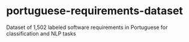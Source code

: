 # portuguese-requirements-dataset
Dataset of 1,502 labeled software requirements in Portuguese for classification and NLP tasks
